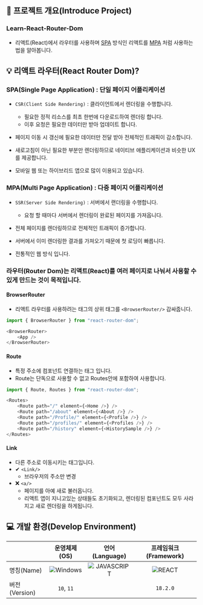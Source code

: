 ## 📕 프로젝트 개요(Introduce Project)

### Learn-React-Router-Dom

* 리액트(React)에서 라우터를 사용하며 [SPA](#SPA(Single-Page-Application)-:-단일-페이지-어플리케이션) 방식인 리액트를 [MPA](#MPA(Multi-Page-Application)-:-다중-페이지-어플리케이션) 처럼 사용하는 법을 알아봅니다.

## 💡 리액트 라우터(React Router Dom)?

### SPA(Single Page Application) : 단일 페이지 어플리케이션

* `CSR(Client Side Rendering)` : 클라이언트에서 렌더링을 수행합니다.
    * 필요한 정적 리소스를 최초 한번에 다운로드하여 렌더링 합니다.
    * 이후 요청은 필요한 데이터만 받아 업데이트 합니다.

* 페이지 이동 시 갱신에 필요한 데이터만 전달 받아 전체적인 트래픽이 감소합니다.

* 새로고침이 아닌 필요한 부분만 렌더링하므로 네이티브 애플리케이션과 비슷한 UX를 제공합니다.

* 모바일 웹 또는 하이브리드 앱으로 많이 이용되고 있습니다.

### MPA(Multi Page Application) : 다중 페이지 어플리케이션

* `SSR(Server Side Rendering)` : 서버에서 랜더링을 수행합니다.
    * 요청 할 때마다 서버에서 렌더링이 완료된 페이지를 가져옵니다.

* 전체 페이지를 렌더링하므로 전체적인 트래픽이 증가합니다.
* 서버에서 이미 렌더링한 결과를 가져오기 때문에 첫 로딩이 빠릅니다.
* 전통적인 웹 방식 입니다.

### 라우터(Router Dom)는 리액트(React)를 여러 페이지로 나눠서 사용할 수 있게 만드는 것이 목적입니다.

#### BrowserRouter

* 리액트 라우터를 사용하려는 태그의 상위 태그를 `<BrowserRouter/>` 감싸줍니다.

```javascript
import { BrowserRouter } from "react-router-dom";

<BrowserRouter>
    <App />
</BrowserRouter>
```

#### Route

* 특정 주소에 컴포넌트 연결하는 태그 입니다.
* Route는 단독으로 사용할 수 없고 Routes안에 포함하여 사용합니다.

```javascript
import { Route, Routes } from "react-router-dom";

<Routes>
    <Route path="/" element={<Home />} />
    <Route path="/about" element={<About />} />
    <Route path="/Profile/" element={<Profile />} />
    <Route path="/profiles/" element={<Profiles />} />
    <Route path="/history" element={<HistorySample />} />
</Routes>
```

#### Link

* 다른 주소로 이동시키는 태그입니다.
* ✔ `<Link/>`
  * 브라우저의 주소만 변경
* ❌ `<a/>`
  * 페이지를 아예 새로 불러옵니다.
  * 리액트 앱이 지니고있는 상태들도 초기화되고, 렌더링된 컴포넌트도 모두 사라지고 새로 렌더링을 하게됩니다.

## 💻 개발 환경(Develop Environment)

||운영체제(OS)|언어(Language)|프레임워크(Framework)|
|-|:-:|:-:|:-:|
|명칭(Name)|![Windows](https://img.shields.io/badge/Windows-0078D6?style=flat-square&logo=Windows&logoColor=white)|![JAVASCRIPT](https://img.shields.io/badge/JAVASCRIPT-F7DF1E?style=flat-square&logo=JavaScript&logoColor=black)|![REACT](https://img.shields.io/badge/REACT-61DAFB?style=flat-square&logo=React&logoColor=black)|
|버전(Version)|`10`, `11`||`18.2.0`|
